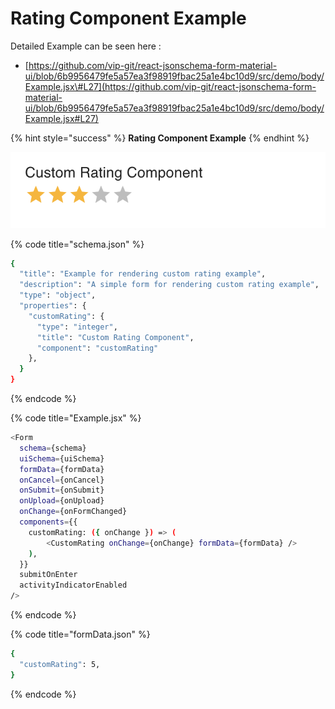 # Rating Component Example

Detailed Example can be seen here :  
- [https://github.com/vip-git/react-jsonschema-form-material-ui/blob/6b9956479fe5a57ea3f98919fbac25a1e4bc10d9/src/demo/body/Example.jsx\#L27](https://github.com/vip-git/react-jsonschema-form-material-ui/blob/6b9956479fe5a57ea3f98919fbac25a1e4bc10d9/src/demo/body/Example.jsx#L27)

{% hint style="success" %}
**Rating Component Example**
{% endhint %}

![Custom Rating Component](../../.gitbook/assets/image%20%2813%29.png)

{% code title="schema.json" %}
```bash
{
  "title": "Example for rendering custom rating example",
  "description": "A simple form for rendering custom rating example",
  "type": "object",
  "properties": {
    "customRating": {
      "type": "integer",
      "title": "Custom Rating Component",
      "component": "customRating"
    },
  }
}
```
{% endcode %}

{% code title="Example.jsx" %}
```bash
<Form
  schema={schema}
  uiSchema={uiSchema}
  formData={formData}
  onCancel={onCancel}
  onSubmit={onSubmit}
  onUpload={onUpload}
  onChange={onFormChanged}
  components={{
    customRating: ({ onChange }) => (
  		<CustomRating onChange={onChange} formData={formData} />
    ),
  }}
  submitOnEnter
  activityIndicatorEnabled
/>
```
{% endcode %}

{% code title="formData.json" %}
```bash
{
  "customRating": 5,
}
```
{% endcode %}

